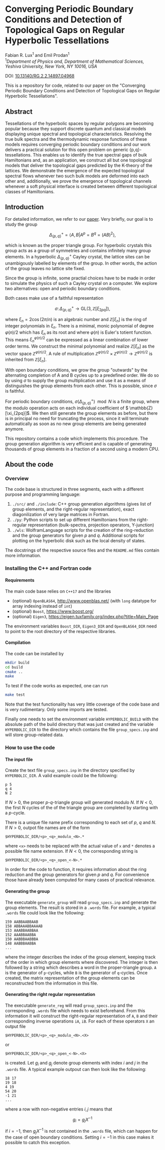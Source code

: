 # Converging Periodic Boundary Conditions and Detection of Topological Gaps on Regular Hyperbolic Tessellations
Fabian R. Lux<sup>1</sup> and Emil Prodan<sup>1</sup><br />
<sup>1</sup>*Department of Physics and, Department of Mathematical Sciences, Yeshiva University, New York, NY 10016, USA*

DOI: [10.13140/RG.2.2.14897.04968](http://dx.doi.org/10.13140/RG.2.2.14897.04968)

This is a repository for code, related to our paper on the "Converging Periodic Boundary Conditions and Detection of Topological Gaps on Regular Hyperbolic Tessellations".

## Abstract

Tessellations of the hyperbolic spaces by regular polygons are becoming popular because they support discrete quantum and classical models displaying unique spectral and topological characteristics. Resolving the true bulk spectra and the thermodynamic response functions of these models requires converging periodic boundary conditions and our work delivers a practical solution for this open problem on generic {p,q}-tessellations. This enables us to identify the true spectral gaps of bulk Hamiltonians and, as an application, we construct all but one topological models that deliver the topological gaps predicted by the K-theory of the lattices. We demonstrate the emergence of the expected topological spectral flows whenever two such bulk models are deformed into each other and, additionally, we prove the emergence of topological channels whenever a soft physical interface is created between different topological classes of Hamiltonians.

## Introduction

For detailed information, we refer to our [paper](http://dx.doi.org/10.13140/RG.2.2.14897.04968). Very briefly, our goal is to study the group

$$\Delta_{\lbrace p, q \rbrace}^+ = \langle A, B | A^p = B^q= (AB)^2 \rangle,$$ 

which is known as the proper triangle group. For hyperbolic crystals this group acts as a group of symmetries and contains infinitely many group elements. In a hyperbolic $\Delta_{\lbrace p, q \rbrace}^+$ Cayley crystal, the lattice sites can be unambigously labelled by elements of the group. In other words, the action of the group leaves no lattice site fixed.

Since the group is infinite, some practial choices have to be made in order to simulate the physics of such a Cayley crystal on a computer. We explore two alternatives: open and periodic boundary conditions.

Both cases make use of a faithful representation

$$ \sigma \colon \Delta_{\lbrace p, q \rbrace}^+ \to \mathrm{GL}(3, \mathbb{Z}[\xi_{2pq}]),$$

where $\xi_n = 2 \cos(2\pi/n)$ is an algebraic number and $\mathbb{Z}[\xi_{n}]$ is the ring of integer polynomials in $\xi_{n}$.
There is a minimal, monic polynomial of degree $\varphi(n)/2$ which has $\xi_n$ as its root and where $\varphi(n)$ is Euler's totient function.
This means  $\xi_n^{\varphi(n)/2}$ can be expressed as a linear combination of lower order terms. We construct the minimal polynomial and realize $\mathbb{Z}[\xi_{n}]$ as the vector space $\mathbb{Z}^{\varphi(n)/2}$. A rule of multiplication $\mathbb{Z}^{\varphi(n)/2}\times \mathbb{Z}^{\varphi(n)/2} \to \mathbb{Z}^{\varphi(n)/2}$ is inherited from $\mathbb{Z}[\xi_{n}]$.

With open boundary conditions, we grow the group "outwards" by the alternating completion of A and B cycles up to a predefined order. We do so by using $\sigma$ to supply the group multiplication and use it as a means of distinguishes the group elements from each other. This is possible, since $\sigma$ is faithful.

For periodic boundary conditions, $\sigma(\Delta_{\lbrace p, q \rbrace}^+) \mod N$ is a finite group, where the modulo operation acts on each individual coefficient of $ \mathbb{Z}[\xi_{2pq}]$. We then still generate the group elements as before, but there is in principal no need for truncating the process, since it will terminate automatically as soon as no new group elements are being generated anymore.

This repository contains a code which implements this procedure. The group generation algorithm is very efficient and is capable of generating thousands of group elements in a fraction of a second using a modern CPU.

## About the code

### Overview

The code base is structured in three segments, each with a different purpose and programming language:

1. `./src/` and `./include`: C++ group generation algorithms (gives list of group elements, and the right-regular representation), exact diagonilization of very large matrices in Fortran.
2. `./py`: Python scripts to set up different Hamiltonians from the right-regular representation (bulk-spectra, projection operators, Y-junction)
3. `./wls`: WolframLanguage scripts for the creation of the ring-reduction and the group generators for given $p$ and $q$. Additional scripts for plotting on the hyperbolic disk such as the local density of states.

The docstrings of the respective source files and the `README.md` files contain more information.

### Installing the C++ and Fortran code

#### Requirements

The main code base relies on `C++17` and the libraries

- (optional) `OpenBLAS64`, http://www.openblas.net/ (with `long` datatype for array indexing instead of `int`)
- (optional) `Boost`, https://www.boost.org/ 
- (optional) `Eigen3`, https://eigen.tuxfamily.org/index.php?title=Main_Page

The environment variables `Boost_DIR`, `Eigen3_DIR` and `OpenBLAS64_DIR` need to point to the root directory of the respective libraries. 

#### Compilation

The code can be installed by 
```bash
mkdir build
cd build
cmake ..
make
```

To test if the code works as expected, one can run 

```bash
make test
```

Note that the test functionality has very little coverage of the code base and is very rudimentary. Only some imports are tested.

Finally one needs to set the environment variable `HYPERBOLIC_BUILD` with the absolute path of the build directory that was just created and the variable `HYPERBOLIC_DIR` to the directory which contains the file `group_specs.inp` and will store group-related data.

### How to use the code

#### The input file

Create the text file `group_specs.inp` in the directory specified by `HYPERBOLIC_DIR`. A valid example could be the following:

```
p 5
q 4
N 2
```

If $N>0$, the proper $p$-$q$-triangle group will generated modulo $N$. If $N<0$, the first $N$ cycles of the of the triangle group are completed by starting with a $p$-cycle.

There is a unique file name prefix corresponding to each set of $p$, $q$ and $N$. If $N>0$, outpot file names are of the form

`$HYPERBOLIC_DIR/<p>_<q>_modulo_<N>.*`

where `<x>` needs to be replaced with the actual value of `x` and `*` denotes a possible file name extension. If $N<0$, the corresponding string is

`$HYPERBOLIC_DIR/<p>_<q>_open_<-N>.*`

In order for the code to function, it requires information about the ring reduction and the group generators for given $p$ and $q$. For convenience those have already been computed for many cases of practical relevance.

#### Generating the group

The executable `generate_group` will read `group_specs.inp` and generate the group elements. The result is stored in a `.words` file. For example, a typical `.words` file could look like the following:

```
159 AABBAABBAAB
158 ABBAAABBAAAAB
153 AAABBAABBAA
152 AAABBAABBA
150 AABBBAABBBA
148 AABBBAABBA
...
```

where the integer describes the index of the group element, keeping track of the order in which group elements where discovered. The integer is then followed by a string which describes a word in the proper-triangle group. `A` is the generator of `p`-cycles, while `B` is the generator of `q`-cycles. Once created, the matrix representation of the group elements can be reconstructed from the information in this file.

#### Generating the right regular representation

The executable `generate_reg` will read `group_specs.inp` and the corresponding `.words` file which needs to exist beforehand. From this information it will construct the right-regular representation of `A`, `B` and their corresponding inverse operations `iA`, `iB`.  For each of these operators `X` an output file 

`$HYPERBOLIC_DIR/<p>_<q>_modulo_<N>.<X>`

or 

`$HYPERBOLIC_DIR/<p>_<q>_open_<-N>.<X>`

is created. Let $g_i$ and $g_j$ denote group elements with index $i$ and $j$ in the `.words` file.
A typical example outpout can then look like the following:

```
18 17
19 18
4 19
54 20
-1 21
...
```

where a row with non-negative entries  $i,j$ means that

$$ g_i = g_j X^{-1}$$

if $i=-1$, then $g_j X^{-1}$ is not contained in the `.words` file, which can happen for the case of open boundary conditions. Setting $i=-1$ in this case makes it possible to catch this exception.
